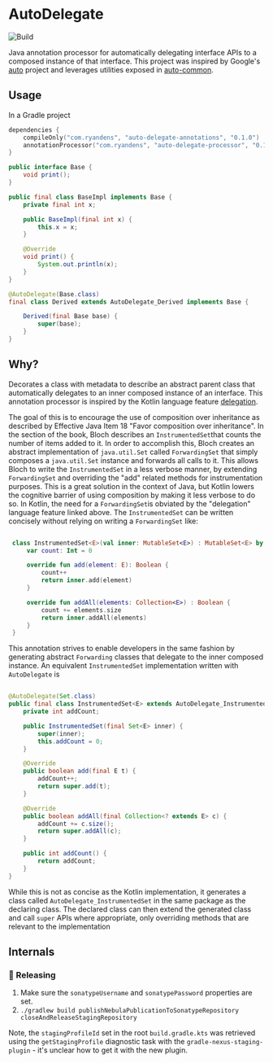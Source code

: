# AutoDelegate
![Build](https://github.com/ryandens/auto-delegate/workflows/Build/badge.svg?branch=main)

Java annotation processor for automatically delegating interface APIs to a composed instance of that interface. This
project was inspired by Google's <a href="https://github.com/google/auto">auto</a> project and leverages utilities
exposed in <a href="https://github.com/google/auto/tree/master/common">
auto-common</a>.

## Usage

In a Gradle project

```kotlin
dependencies {
    compileOnly("com.ryandens", "auto-delegate-annotations", "0.1.0")
    annotationProcessor("com.ryandens", "auto-delegate-processor", "0.1.0")
}
```

```java
public interface Base {
    void print();
}

public final class BaseImpl implements Base {
    private final int x;

    public BaseImpl(final int x) {
        this.x = x;
    }

    @Override
    void print() {
        System.out.println(x);
    }
}

@AutoDelegate(Base.class)
final class Derived extends AutoDelegate_Derived implements Base {

    Derived(final Base base) {
        super(base);
    }
}

```

## Why?

Decorates a class with metadata to describe an abstract parent class that automatically delegates to an inner composed
instance of an interface. This annotation processor is inspired by the Kotlin language
feature <a href="https://kotlinlang.org/docs/delegation.html">delegation</a>.

The goal of this is to encourage the use of composition over inheritance as described by Effective Java Item 18 "Favor
composition over inheritance". In the section of the book, Bloch describes an `InstrumentedSet`that counts the number of
items added to it. In order to accomplish this, Bloch creates an abstract implementation of `java.util.Set`
called `ForwardingSet` that simply composes a `java.util.Set` instance and forwards all calls to it. This allows Bloch
to write the `InstrumentedSet` in a less verbose manner, by extending `ForwardingSet` and overriding the "add" related
methods for instrumentation purposes. This is a great solution in the context of Java, but Kotlin lowers the cognitive
barrier of using composition by making it less verbose to do so. In Kotlin, the need for a `ForwardingSet`is obviated by
the "delegation" language feature linked above. The `InstrumentedSet` can be written concisely without relying on
writing a `ForwardingSet` like:

```kotlin 

 class InstrumentedSet<E>(val inner: MutableSet<E>) : MutableSet<E> by inner {
     var count: Int = 0

     override fun add(element: E): Boolean {
         count++
         return inner.add(element)
     }

     override fun addAll(elements: Collection<E>) : Boolean {
         count += elements.size
         return inner.addAll(elements)
     }
 }
```

This annotation strives to enable developers in the same fashion by generating abstract `Forwarding` classes that
delegate to the inner composed instance. An equivalent `InstrumentedSet` implementation written with `AutoDelegate` is

```java

@AutoDelegate(Set.class)
public final class InstrumentedSet<E> extends AutoDelegate_InstrumentedSet<E> implements Set<E> {
    private int addCount;

    public InstrumentedSet(final Set<E> inner) {
        super(inner);
        this.addCount = 0;
    }

    @Override
    public boolean add(final E t) {
        addCount++;
        return super.add(t);
    }

    @Override
    public boolean addAll(final Collection<? extends E> c) {
        addCount += c.size();
        return super.addAll(c);
    }

    public int addCount() {
        return addCount;
    }
}
```

While this is not as concise as the Kotlin implementation, it generates a class called `AutoDelegate_InstrumentedSet` in
the same package as the declaring class. The declared class can then extend the generated class and call `super`
APIs where appropriate, only overriding methods that are relevant to the implementation


## Internals

### 🚀 Releasing

1. Make sure the `sonatypeUsername` and `sonatypePassword` properties are set.
1. `./gradlew build publishNebulaPublicationToSonatypeRepository closeAndReleaseStagingRepository`

Note, the `stagingProfileId` set in the root `build.gradle.kts` was retrieved using the `getStagingProfile` diagnostic task
with the `gradle-nexus-staging-plugin` - it's unclear how to get it with the new plugin.